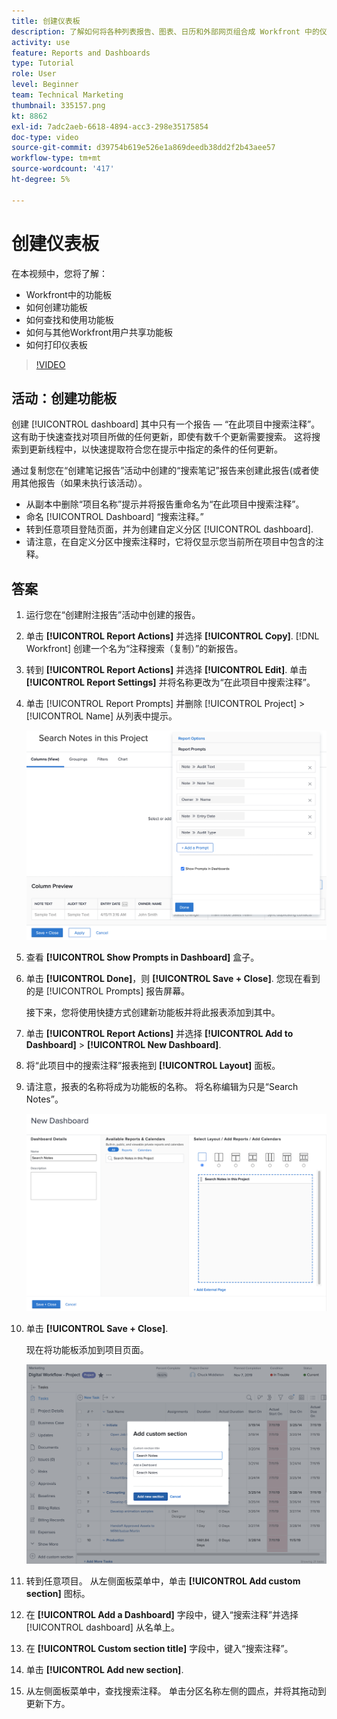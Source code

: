```yaml
---
title: 创建仪表板
description: 了解如何将各种列表报告、图表、日历和外部网页组合成 Workfront 中的仪表板。
activity: use
feature: Reports and Dashboards
type: Tutorial
role: User
level: Beginner
team: Technical Marketing
thumbnail: 335157.png
kt: 8862
exl-id: 7adc2aeb-6618-4894-acc3-298e35175854
doc-type: video
source-git-commit: d39754b619e526e1a869deedb38dd2f2b43aee57
workflow-type: tm+mt
source-wordcount: '417'
ht-degree: 5%

---
```


# 创建仪表板

在本视频中，您将了解：

* Workfront中的功能板
* 如何创建功能板
* 如何查找和使用功能板
* 如何与其他Workfront用户共享功能板
* 如何打印仪表板

>[!VIDEO](https://video.tv.adobe.com/v/335157/?quality=12)

## 活动：创建功能板

创建 [!UICONTROL dashboard] 其中只有一个报告 — “在此项目中搜索注释”。 这有助于快速查找对项目所做的任何更新，即使有数千个更新需要搜索。 这将搜索到更新线程中，以快速提取符合您在提示中指定的条件的任何更新。

通过复制您在“创建笔记报告”活动中创建的“搜索笔记”报告来创建此报告(或者使用其他报告（如果未执行该活动）。

* 从副本中删除“项目名称”提示并将报告重命名为“在此项目中搜索注释”。
* 命名 [!UICONTROL Dashboard] “搜索注释。”
* 转到任意项目登陆页面，并为创建自定义分区 [!UICONTROL dashboard].
* 请注意，在自定义分区中搜索注释时，它将仅显示您当前所在项目中包含的注释。

## 答案

1. 运行您在“创建附注报告”活动中创建的报告。
1. 单击 **[!UICONTROL Report Actions]** 并选择 **[!UICONTROL Copy]**. [!DNL Workfront] 创建一个名为“注释搜索（复制）”的新报告。
1. 转到 **[!UICONTROL Report Actions]** 并选择 **[!UICONTROL Edit]**. 单击 **[!UICONTROL Report Settings]** 并将名称更改为“在此项目中搜索注释”。
1. 单击 [!UICONTROL Report Prompts] 并删除 [!UICONTROL Project] > [!UICONTROL Name] 从列表中提示。

   ![用于创建新仪表板的屏幕图像](assets/edit-report-prompts.png)

1. 查看 **[!UICONTROL Show Prompts in Dashboard]** 盒子。
1. 单击 **[!UICONTROL Done]**，则 **[!UICONTROL Save + Close]**. 您现在看到的是 [!UICONTROL Prompts] 报告屏幕。

   接下来，您将使用快捷方式创建新功能板并将此报表添加到其中。

1. 单击 **[!UICONTROL Report Actions]** 并选择 **[!UICONTROL Add to Dashboard]** > **[!UICONTROL New Dashboard]**.
1. 将“此项目中的搜索注释”报表拖到 **[!UICONTROL Layout]** 面板。
1. 请注意，报表的名称将成为功能板的名称。 将名称编辑为只是“Search Notes”。

   ![用于创建新仪表板的屏幕图像](assets/create-dashboard.png)

1. 单击 **[!UICONTROL Save + Close]**.

   现在将功能板添加到项目页面。

   ![用于创建新仪表板的屏幕图像](assets/add-custom-section.png)

1. 转到任意项目。 从左侧面板菜单中，单击 **[!UICONTROL Add custom section]** 图标。
1. 在 **[!UICONTROL Add a Dashboard]** 字段中，键入“搜索注释”并选择 [!UICONTROL dashboard] 从名单上。
1. 在 **[!UICONTROL Custom section title]** 字段中，键入“搜索注释”。
1. 单击 **[!UICONTROL Add new section]**.
1. 从左侧面板菜单中，查找搜索注释。 单击分区名称左侧的圆点，并将其拖动到更新下方。
